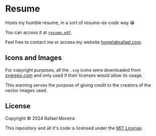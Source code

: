 # Resume

Hosts my humble resume, in a sort of *resume-as-code* way 😁

You can access it at [`resume.pdf`](resume.pdf).

Feel free to contact me or access my website [homelabrafael.com](https://homelabrafael.com/).

## Icons and Images

For copyright purposes, all the `.svg` icons were downloaded from [svgrepo.com](https://www.svgrepo.com/) and only used if their licenses would allow its usage.

This warning serves the purpose of giving credit to the creators of the vector images used.

## License

Copyright © 2024 Rafael Moreira

This repository and all it's code is licensed under the [MIT License](./LICENSE).
